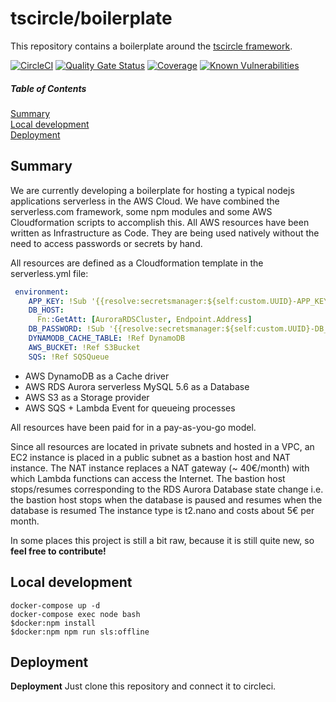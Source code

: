 # tscircle/boilerplate 
This repository contains a boilerplate around the [tscircle framework](https://github.com/tscircle/framework).

[![CircleCI](https://circleci.com/gh/tscircle/framework.svg?style=svg)](https://circleci.com/gh/tscircle/framework)
[![Quality Gate Status](https://sonarcloud.io/api/project_badges/measure?project=tscircle_framework&metric=alert_status)](https://sonarcloud.io/dashboard?id=tscircle_framework)
[![Coverage](https://sonarcloud.io/api/project_badges/measure?project=tscircle_framework&metric=coverage)](https://sonarcloud.io/dashboard?id=tscircle_framework)
[![Known Vulnerabilities](https://snyk.io/test/github/tscircle/framework/badge.svg?targetFile=package.json)](https://snyk.io/test/github/tscircle/framework?targetFile=package.json)


##### Table of Contents  
[Summary](#summary)  
[Local development](#development)   
[Deployment](#deployment)  


## Summary
<a name="summary"/>

We are currently developing a boilerplate for hosting a typical nodejs applications serverless in the AWS Cloud. 
We have combined the serverless.com framework, some npm modules and some AWS Cloudformation scripts to accomplish this. 
All AWS resources have been written as Infrastructure as Code. They are being used natively without the need to access passwords or secrets by hand. 

All resources are defined as a Cloudformation template in the serverless.yml file:
```yml
 environment:
    APP_KEY: !Sub '{{resolve:secretsmanager:${self:custom.UUID}-APP_KEY}}'
    DB_HOST:
      Fn::GetAtt: [AuroraRDSCluster, Endpoint.Address]
    DB_PASSWORD: !Sub '{{resolve:secretsmanager:${self:custom.UUID}-DB_PASSWORD}}'
    DYNAMODB_CACHE_TABLE: !Ref DynamoDB
    AWS_BUCKET: !Ref S3Bucket
    SQS: !Ref SQSQueue
```

* AWS DynamoDB as a Cache driver
* AWS RDS Aurora serverless MySQL 5.6 as a Database
* AWS S3 as a Storage provider
* AWS SQS + Lambda Event for queueing processes

All resources have been paid for in a pay-as-you-go model. 

Since all resources are located in private subnets and hosted in a VPC, an EC2 instance is placed in a public subnet as a bastion host and NAT instance.
The NAT instance replaces a NAT gateway (~ 40€/month) with which Lambda functions can access the Internet.
The bastion host stops/resumes corresponding to the RDS Aurora Database state change i.e. the bastion host stops when the database is paused and resumes when the database is resumed
The instance type is t2.nano and costs about 5€ per month. 

In some places this project is still a bit raw, because it is still quite new, so **feel free to contribute!**

## Local development 
<a name="development"/>

```
docker-compose up -d 
docker-compose exec node bash
$docker:npm install
$docker:npm npm run sls:offline
```

## Deployment
<a name="deployment"/>

**Deployment**
Just clone this repository and connect it to circleci.
